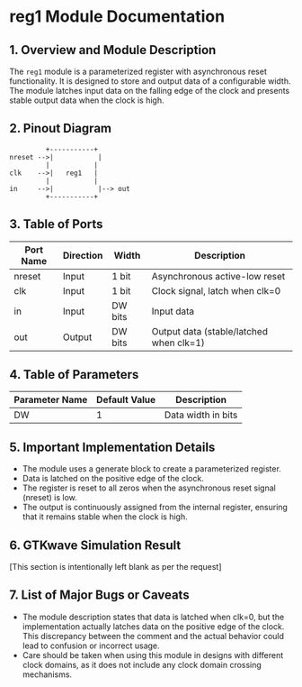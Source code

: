 # reg1 Module Documentation

## 1. Overview and Module Description

The `reg1` module is a parameterized register with asynchronous reset functionality. It is designed to store and output data of a configurable width. The module latches input data on the falling edge of the clock and presents stable output data when the clock is high.

## 2. Pinout Diagram

```
         +-----------+
nreset -->|           |
         |           |
clk    -->|   reg1   |
         |           |
in     -->|           |--> out
         +-----------+
```

## 3. Table of Ports

| Port Name | Direction | Width  | Description                                    |
|-----------|-----------|--------|------------------------------------------------|
| nreset    | Input     | 1 bit  | Asynchronous active-low reset                  |
| clk       | Input     | 1 bit  | Clock signal, latch when clk=0                 |
| in        | Input     | DW bits| Input data                                     |
| out       | Output    | DW bits| Output data (stable/latched when clk=1)        |

## 4. Table of Parameters

| Parameter Name | Default Value | Description        |
|----------------|---------------|--------------------|
| DW             | 1             | Data width in bits |

## 5. Important Implementation Details

- The module uses a generate block to create a parameterized register.
- Data is latched on the positive edge of the clock.
- The register is reset to all zeros when the asynchronous reset signal (nreset) is low.
- The output is continuously assigned from the internal register, ensuring that it remains stable when the clock is high.

## 6. GTKwave Simulation Result

[This section is intentionally left blank as per the request]

## 7. List of Major Bugs or Caveats

- The module description states that data is latched when clk=0, but the implementation actually latches data on the positive edge of the clock. This discrepancy between the comment and the actual behavior could lead to confusion or incorrect usage.
- Care should be taken when using this module in designs with different clock domains, as it does not include any clock domain crossing mechanisms.